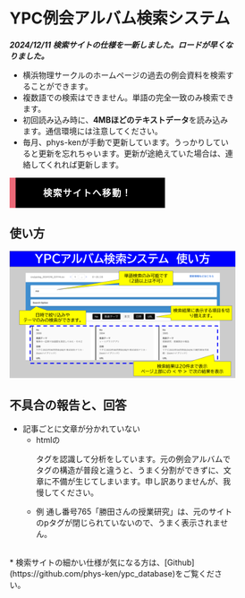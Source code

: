<style>

/*まずはお決まりのボックスサイズ算出をborer-boxに */
*,
*:before,
*:after {
  -webkit-box-sizing: inherit;
  box-sizing: inherit;
}

html {
  -webkit-box-sizing: border-box;
  box-sizing: border-box;
  font-size: 62.5%;/*rem算出をしやすくするために*/
}

.btn,
a.btn,
button.btn {
  font-size: 1.6rem;
  font-weight: 700;
  line-height: 1.5;
  position: relative;
  display: inline-block;
  padding: 1rem 4rem;
  cursor: pointer;
  -webkit-user-select: none;
  -moz-user-select: none;
  -ms-user-select: none;
  user-select: none;
  -webkit-transition: all 0.3s;
  transition: all 0.3s;
  text-align: center;
  vertical-align: middle;
  text-decoration: none;
  letter-spacing: 0.1em;
  color: #212529;
  border-radius: 0.5rem;
}

a.btn-flat {
  overflow: hidden;
  padding: 1.5rem 6rem;
  color: #fff;
  border-radius: 0;
  background: #000;
}

a.btn-flat span {
  position: relative;
}

a.btn-flat:before {
  position: absolute;
  top: 0;
  left: 0;
  width: 100%;
  height: 100%;
  content: '';
  -webkit-transition: all .5s ease-in-out;
  transition: all .5s ease-in-out;
  -webkit-transform: translateX(-96%);
  transform: translateX(-96%);
  background: #eb6877;
}

a.btn-flat:hover:before {
  -webkit-transform: translateX(0%);
  transform: translateX(0%);
}
</style>


# YPC例会アルバム検索システム
***2024/12/11 検索サイトの仕様を一新しました。ロードが早くなりました。***
* 横浜物理サークルのホームページの過去の例会資料を検索することができます。
* 複数語での検索はできません。単語の完全一致のみ検索できます。
* 初回読み込み時に、**4MBほどのテキストデータ**を読み込みます。通信環境には注意してください。
* 毎月、phys-kenが手動で更新しています。うっかりしていると更新を忘れちゃいます。更新が途絶えていた場合は、連絡してくれれば更新します。

<a href="https://phys-ken.github.io/ypc_database/index2.html" class="btn btn-flat"><span>検索サイトへ移動！</span></a>

## 使い方
![](../fig/ypc_manial.png)

## 不具合の報告と、回答
* 記事ごとに文章が分かれていない
  * htmlの<p>タグを認識して分析をしています。元の例会アルバムでタグの構造が普段と違うと、うまく分割ができずに、文章に不備が生じてしまいます。申し訳ありませんが、我慢してください。
  * 例 通し番号765「勝田さんの授業研究」は、元のサイトのpタグが閉じられていないので、うまく表示されません。

<br>
* 検索サイトの細かい仕様が気になる方は、[Github](https://github.com/phys-ken/ypc_database)をご覧ください。
